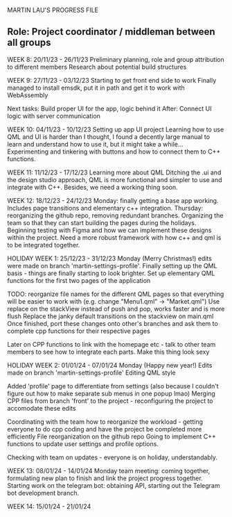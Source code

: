 MARTIN LAU'S PROGRESS FILE

Role: Project coordinator / middleman between all groups
--------
WEEK 8: 20/11/23 - 26/11/23
Preliminary planning, role and group attribution to different members
Research about potential build structures

WEEK 9: 27/11/23 - 03/12/23
Starting to get front end side to work
Finally managed to install emsdk, put it in path and get it to work with WebAssembly

Next tasks:
Build proper UI for the app, logic behind it
After: Connect UI logic with server communication

WEEK 10: 04/11/23 - 10/12/23
Setting up app UI project
Learning how to use QML and UI is harder than I thought, I found a decently large manual to learn and understand how to use it, but it might take a while...
Experimenting and tinkering with buttons and how to connect them to C++ functions.

WEEK 11: 11/12/23 - 17/12/23
Learning more about QML
Ditching the .ui and the design studio approach, QML is more functional and simpler to use and integrate with C++. Besides, we need a working thing soon.

WEEK 12: 18/12/23 - 24/12/23
Monday: finally getting a base app working. Includes page transitions and elementary c++ integration.
Thursday: reorganizing the github repo, removing redundant branches.
Organizing the team so that they can start building the pages during the holidays.
Beginning testing with Figma and how we can implement these designs within the project.
Need a more robust framework with how c++ and qml is to be integrated together.

HOLIDAY WEEK 1: 25/12/23 - 31/12/23
Monday (Merry Christmas!)
edits were made on branch 'martin-settings-profile'.
Finally setting up the QML basis - things are finally starting to look brighter.
Set up elementary QML functions for the first two pages of the application

TODO:
reorganize file names for the different QML pages so that everything will be easier to work with (e.g. change "Menu1.qml" -> "Market.qml")
Use replace on the stackView instead of push and pop, works faster and is more flush
Replace the janky default transitions on the stackview on main.qml
Once finished, port these changes onto other's branches and ask them to complete cpp functions for their respective pages

Later on
CPP functions to link with the homepage etc - talk to other team members to see how to integrate each parts.
Make this thing look sexy


HOLIDAY WEEK 2: 01/01/24 - 07/01/24
Monday (Happy new year!)
Edits made on branch 'martin-settings-profile' 
Editing QML style

Added 'profile' page to differentiate from settings (also because I couldn't figure out how to make separate sub menus in one popup lmao)
Merging CPP files from branch 'front' to the project - reconfiguring the project to accomodate these edits

Coordinating with the team how to reorganize the workload - getting everyone to do cpp coding and have the project be completed more efficiently
File reorganization on the github repo
Going to implement C++ functions to update user settings and profile options.

Checking with team on updates - everyone is on holiday, understandably.

WEEK 13:  08/01/24 - 14/01/24
Monday team meeting: coming together, formulating new plan to finish and link the project progress together.
Starting work on the telegram bot: obtaining API, starting out the Telegram bot development branch.


WEEK 14: 15/01/24 - 21/01/24
